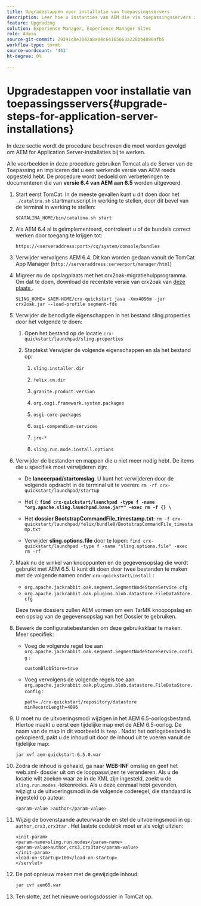 ```yaml
---
title: Upgradestappen voor installatie van toepassingsservers
description: Leer hoe u instanties van AEM die via toepassingsservers zijn geïmplementeerd, kunt upgraden.
feature: Upgrading
solution: Experience Manager, Experience Manager Sites
role: Admin
source-git-commit: 29391c8e3042a8a04c64165663a228bb4886afb5
workflow-type: tm+mt
source-wordcount: '441'
ht-degree: 0%

---
```


# Upgradestappen voor installatie van toepassingsservers{#upgrade-steps-for-application-server-installations}

In deze sectie wordt de procedure beschreven die moet worden gevolgd om AEM for Application Server-installaties bij te werken.

Alle voorbeelden in deze procedure gebruiken Tomcat als de Server van de Toepassing en impliceren dat u een werkende versie van AEM reeds opgesteld hebt. De procedure wordt bedoeld om verbeteringen te documenteren die van **versie 6.4 van AEM aan 6.5** worden uitgevoerd.

1. Start eerst TomCat. In de meeste gevallen kunt u dit doen door het `./catalina.sh` startmanuscript in werking te stellen, door dit bevel van de terminal in werking te stellen:

   ```shell
   $CATALINA_HOME/bin/catalina.sh start
   ```

1. Als AEM 6.4 al is geïmplementeerd, controleert u of de bundels correct werken door toegang te krijgen tot:

   ```shell
   https://<serveraddress:port>/cq/system/console/bundles
   ```

1. Verwijder vervolgens AEM 6.4. Dit kan worden gedaan vanuit de TomCat App Manager (`http://serveraddress:serverport/manager/html`)

1. Migreer nu de opslagplaats met het crx2oak-migratiehulpprogramma. Om dat te doen, download de recentste versie van crx2oak van [ deze plaats ](https://repo1.maven.org/maven2/com/adobe/granite/crx2oak/).

   ```shell
   SLING_HOME= $AEM-HOME/crx-quickstart java -Xmx4096m -jar crx2oak.jar --load-profile segment-fds
   ```

1. Verwijder de benodigde eigenschappen in het bestand sling.properties door het volgende te doen:

   1. Open het bestand op de locatie `crx-quickstart/launchpad/sling.properties`
   1. Staptekst Verwijder de volgende eigenschappen en sla het bestand op:

      1. `sling.installer.dir`

      1. `felix.cm.dir`

      1. `granite.product.version`

      1. `org.osgi.framework.system.packages`

      1. `osgi-core-packages`

      1. `osgi-compendium-services`

      1. `jre-*`

      1. `sling.run.mode.install.options`

1. Verwijder de bestanden en mappen die u niet meer nodig hebt. De items die u specifiek moet verwijderen zijn:

   * De **lanceerpad/startomslag**. U kunt het verwijderen door de volgende opdracht in de terminal uit te voeren: `rm -rf crx-quickstart/launchpad/startup`

   * Het {**: `find crx-quickstart/launchpad -type f -name "org.apache.sling.launchpad.base.jar*" -exec rm -f {} \`**

   * Het **dossier BootstrapCommandFile_timestamp.txt**: `rm -f crx-quickstart/launchpad/felix/bundle0/BootstrapCommandFile_timestamp.txt`

   * Verwijder **sling.options.file** door te lopen: `find crx-quickstart/launchpad -type f -name "sling.options.file" -exec rm -rf`

1. Maak nu de winkel van knooppunten en de gegevensopslag die wordt gebruikt met AEM 6.5. U kunt dit doen door twee bestanden te maken met de volgende namen onder `crx-quickstart\install` :

   * `org.apache.jackrabbit.oak.segment.SegmentNodeStoreService.cfg`
   * `org.apache.jackrabbit.oak.plugins.blob.datastore.FileDataStore.cfg`

   Deze twee dossiers zullen AEM vormen om een TarMK knoopopslag en een opslag van de gegevensopslag van het Dossier te gebruiken.

1. Bewerk de configuratiebestanden om deze gebruiksklaar te maken. Meer specifiek:

   * Voeg de volgende regel toe aan `org.apache.jackrabbit.oak.segment.SegmentNodeStoreService.config` :

     `customBlobStore=true`

   * Voeg vervolgens de volgende regels toe aan `org.apache.jackrabbit.oak.plugins.blob.datastore.FileDataStore.config` :

     ```
     path=./crx-quickstart/repository/datastore
     minRecordLength=4096
     ```

1. U moet nu de uitvoeringsmodi wijzigen in het AEM 6.5-oorlogsbestand. Hiertoe maakt u eerst een tijdelijke map met de AEM 6.5-oorlog. De naam van de map in dit voorbeeld is `temp` . Nadat het oorlogsbestand is gekopieerd, pakt u de inhoud uit door de inhoud uit te voeren vanuit de tijdelijke map:

   ```
   jar xvf aem-quickstart-6.5.0.war
   ```

1. Zodra de inhoud is gehaald, ga naar **WEB-INF** omslag en geef het web.xml- dossier uit om de looppaswijzen te veranderen. Als u de locatie wilt zoeken waar ze in de XML zijn ingesteld, zoekt u de `sling.run.modes` -tekenreeks. Als u deze eenmaal hebt gevonden, wijzigt u de uitvoeringsmodi in de volgende coderegel, die standaard is ingesteld op auteur:

   ```bash
   <param-value >author</param-value>
   ```

1. Wijzig de bovenstaande auteurwaarde en stel de uitvoeringsmodi in op: `author,crx3,crx3tar` . Het laatste codeblok moet er als volgt uitzien:

   ```
   <init-param>
   <param-name>sling.run.modes</param-name>
   <param-value>author,crx3,crx3tar</param-value>
   </init-param>
   <load-on-startup>100</load-on-startup>
   </servlet>
   ```

1. De pot opnieuw maken met de gewijzigde inhoud:

   ```bash
   jar cvf aem65.war
   ```

1. Ten slotte, zet het nieuwe oorlogsdossier in TomCat op.
